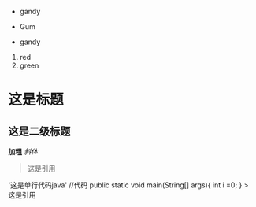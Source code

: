 * gandy  
- Gum
+ gandy


1. red
2. green

# 这是标题
## 这是二级标题
**加粗**
*斜体*
> 这是引用

'这是单行代码java'
    //代码
    public static void main(String[] args){
        int i =0;
    }
    > 这是引用